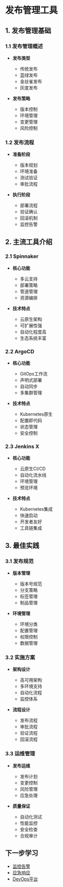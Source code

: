 # 发布管理工具

## 1. 发布管理基础

### 1.1 发布管理概述
- **发布类型**
  - 传统发布
  - 蓝绿发布
  - 金丝雀发布
  - 灰度发布

- **发布策略**
  - 版本控制
  - 环境管理
  - 变更管理
  - 风险控制

### 1.2 发布流程
- **准备阶段**
  - 版本规划
  - 环境准备
  - 测试验证
  - 审批流程

- **执行阶段**
  - 部署流程
  - 验证确认
  - 回滚机制
  - 监控告警

## 2. 主流工具介绍

### 2.1 Spinnaker
- **核心功能**
  - 多云支持
  - 部署策略
  - 管道管理
  - 资源编排

- **技术特点**
  - 云原生架构
  - 可扩展性强
  - 自动化程度高
  - 生态系统丰富

### 2.2 ArgoCD
- **核心功能**
  - GitOps工作流
  - 声明式部署
  - 自动同步
  - 多集群管理

- **技术特点**
  - Kubernetes原生
  - 配置即代码
  - 状态管理
  - 安全控制

### 2.3 Jenkins X
- **核心功能**
  - 云原生CI/CD
  - 自动化流水线
  - 环境管理
  - 预览环境

- **技术特点**
  - Kubernetes集成
  - 快速启动
  - 开发者友好
  - 工具链集成

## 3. 最佳实践

### 3.1 发布规范
- **版本管理**
  - 版本号规范
  - 分支策略
  - 标签管理
  - 制品管理

- **环境管理**
  - 环境分类
  - 配置管理
  - 权限控制
  - 数据管理

### 3.2 实施方案
- **架构设计**
  - 高可用架构
  - 多环境支持
  - 自动化流程
  - 监控体系

- **流程设计**
  - 发布流程
  - 审批流程
  - 验证流程
  - 回滚流程

### 3.3 运维管理
- **发布运维**
  - 发布计划
  - 变更控制
  - 风险管理
  - 应急处理

- **质量保证**
  - 自动化测试
  - 性能监控
  - 安全检查
  - 合规审计

## 下一步学习

- [监控告警](../monitoring/README.md)
- [应急响应](../incident/README.md)
- [DevOps平台](../platform/README.md) 